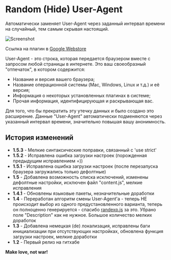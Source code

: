 Random (Hide) User-Agent
=========

Автоматически заменяет User-Agent через заданный интервал времени на случайный, тем самым скрывая настоящий.

![Screenshot](http://oi58.tinypic.com/2znpqc5.jpg)

Ссылка на плагин в [Google Webstore]

User-Agent - это строка, которая передается браузером вместе с запросом любой страницы в интернете. Это ваш своеобразный "отпечаток", в котором содержится:
- Название и версия вашего браузера;
- Название операционной системы (Mac, Windows, Linux и т.д.) и её версия;
- Информация о некоторых установленных плагинах в системе;
- Прочая информация, идентифицирующая и раскрывающая вас.

Для того, что бы прекратить эту утечку данных и было создано это расширение. Данные "User-Agent" автоматически подменяются через указанный интервал времени, значительно повышая вашу анонимность.

История изменений
----

* **1.5.3** - Мелкие синтаксические поправки, связанный с 'use strict'
* **1.5.2** - Исправлена ошибка загрузки настроек (порожденная предыдущим исправлением =))
* **1.5.1** - Исправлена ошибка загрузки настроек (после перезапуска браузера загружались только дефолтные)
* **1.5** - Добавлена возможность списка исключений, изменены дефолтные настройки, исключен файл "content.js", мелкие исправления
* **1.4.1** - Обновлены языковые пакеты, незначительные доработки
* **1.4** - Переработан алгоритм смены User-Agent'а - теперь НЕ происходит выбор из одного предустановленного варианта, теперь он полноценно генерируется - спасибо [randexp.js] за это. Убрано поле "Description" как не нужное. Большое количество мелких доработок
* **1.3** - Добавлена немецкая (de) локализация, исправлены баги инициализации при отсутствующих настройках, обновлена функция загрузки настроек, мелкие доработки
* **1.2** - Первый релиз на гитхабе

[Google Webstore]:https://chrome.google.com/webstore/detail/random-hide-user-agent/einpaelgookohagofgnnkcfjbkkgepnp
[randexp.js]:http://github.com/fent/randexp.js

**Make love, not war!**
